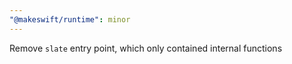 ```yaml
---
"@makeswift/runtime": minor
---
```


Remove `slate` entry point, which only contained internal functions
